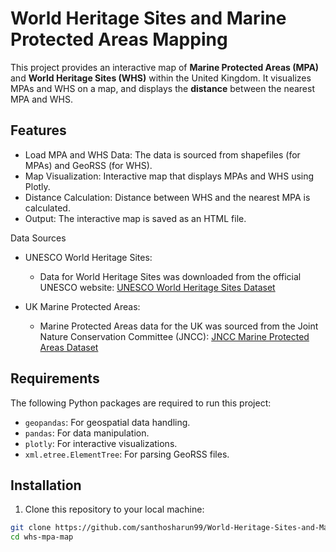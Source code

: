# World Heritage Sites and Marine Protected Areas Mapping

This project provides an interactive map of **Marine Protected Areas (MPA)** and **World Heritage Sites (WHS)** within the United Kingdom. It visualizes MPAs and WHS on a map, and displays the **distance** between the nearest MPA and WHS.

## Features

- Load MPA and WHS Data: The data is sourced from shapefiles (for MPAs) and GeoRSS (for WHS).
- Map Visualization: Interactive map that displays MPAs and WHS using Plotly.
- Distance Calculation: Distance between WHS and the nearest MPA is calculated.
- Output: The interactive map is saved as an HTML file.

Data Sources

- UNESCO World Heritage Sites:
    - Data for World Heritage Sites was downloaded from the official UNESCO website: 
    [UNESCO World Heritage Sites Dataset](https://ihp-wins.unesco.org/dataset/unesco-world-heritage-sites)
    
- UK Marine Protected Areas:
    - Marine Protected Areas data for the UK was sourced from the Joint Nature Conservation Committee (JNCC):
    [JNCC Marine Protected Areas Dataset](https://hub.jncc.gov.uk/assets/598a60db-9323-4781-b5a8-dcf0ca3b29f9)

## Requirements

The following Python packages are required to run this project:

- `geopandas`: For geospatial data handling.
- `pandas`: For data manipulation.
- `plotly`: For interactive visualizations.
- `xml.etree.ElementTree`: For parsing GeoRSS files.

## Installation

1. Clone this repository to your local machine:

```bash
git clone https://github.com/santhosharun99/World-Heritage-Sites-and-Marine-Protected-Areas-Mapping.git
cd whs-mpa-map
